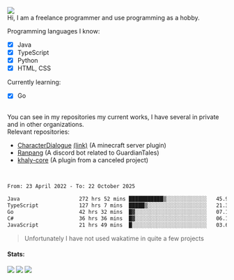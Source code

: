 ![](https://komarev.com/ghpvc/?username=iAtog&color=brightgreen) <br>
Hi, I am a freelance programmer and use programming as a hobby.<br>

Programming languages I know:
- [x] Java
- [x] TypeScript
- [x] Python
- [x] HTML, CSS

Currently learning:
- [x] Go
<br>
You can see in my repositories my current works, I have several in private and in other organizations.<br>
Relevant repositories:<br>

* [CharacterDialogue](https://github.com/iAtog/character-dialogue) [(link)](https://www.spigotmc.org/resources/95868/) (A minecraft server plugin)
* [Ranpang](https://github.com/iAtog/Ranpang) (A discord bot related to GuardianTales)
* [khaly-core](https://github.com/KhalyRPG/rpg) (A plugin from a canceled project)
<br>

<!--START_SECTION:waka-->

```txt
From: 23 April 2022 - To: 22 October 2025

Java                   272 hrs 52 mins ███████████▒░░░░░░░░░░░░░   45.91 %
TypeScript             127 hrs 7 mins  █████▒░░░░░░░░░░░░░░░░░░░   21.39 %
Go                     42 hrs 32 mins  █▓░░░░░░░░░░░░░░░░░░░░░░░   07.16 %
C#                     36 hrs 36 mins  █▓░░░░░░░░░░░░░░░░░░░░░░░   06.16 %
JavaScript             21 hrs 49 mins  █░░░░░░░░░░░░░░░░░░░░░░░░   03.67 %
```

<!--END_SECTION:waka-->
> Unfortunately I have not used wakatime in quite a few projects
#### Stats:
![](https://github-profile-summary-cards.vercel.app/api/cards/profile-details?username=iAtog&theme=github_dark)
![](https://github-profile-summary-cards.vercel.app/api/cards/stats?username=iAtog&theme=github_dark)
![](https://github-profile-summary-cards.vercel.app/api/cards/repos-per-language?username=iAtog&theme=github_dark) 
